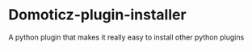# Domoticz-plugin-installer
A python plugin that makes it really easy to install other python plugins
